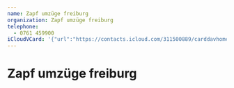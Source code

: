 ```yaml
---
name: Zapf umzüge freiburg
organization: Zapf umzüge freiburg
telephone:
  - 0761 459900
iCloudVCard: '{"url":"https://contacts.icloud.com/311500889/carddavhome/card/C4E4C08D-A55B-45A0-B5CB-11326624F52E.vcf","etag":"\"kmfhb3l9\"","data":"BEGIN:VCARD\r\nVERSION:3.0\r\nFN:\r\nN:;;;;\r\nUID:FC834FE3-D35C-4FA9-B8C0-66A93F1A7B05\r\nPRODID:-//Apple Inc.//iOS 12.0//EN\r\nREV:2025-04-03T22:16:17Z\r\nORG:Zapf umzüge freiburg;\r\nTEL:0761 459900\r\nX-ABShowAs:COMPANY\r\nEND:VCARD"}'
---
```

# Zapf umzüge freiburg